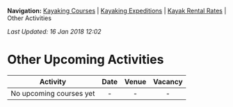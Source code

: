 **Navigation:** [Kayaking Courses](index) &#124; [Kayaking Expeditions](expedition) &#124; [Kayak Rental Rates](rental) &#124; Other Activities

_Last Updated: 16 Jan 2018 12:02_
# Other Upcoming Activities

Activity | Date | Venue | Vacancy
:---:|:---:|:---:|:---:
No upcoming courses yet|-|-|-

